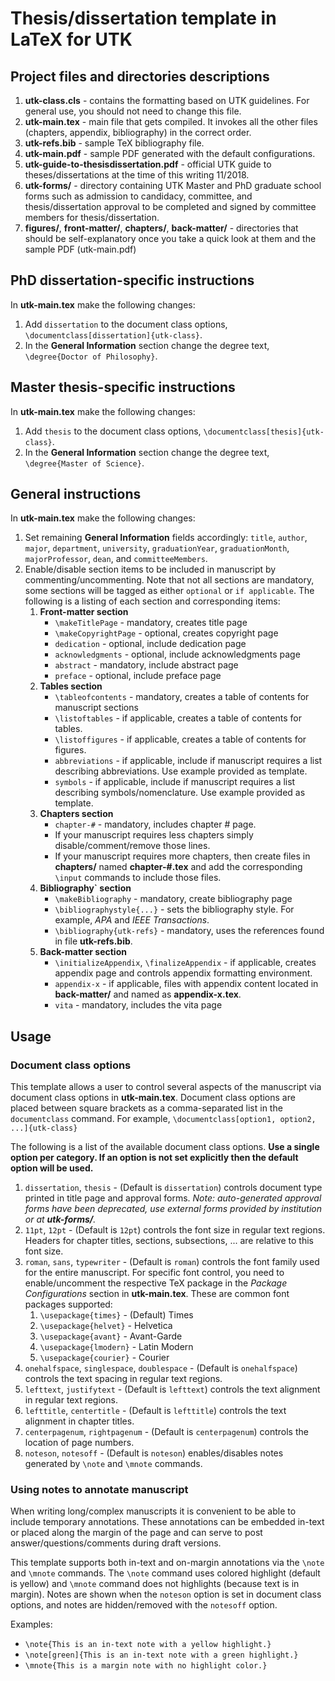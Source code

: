 # Thesis/dissertation template in LaTeX for UTK

## Project files and directories descriptions

1. **utk-class.cls** - contains the formatting based on UTK guidelines.
   For general use, you should not need to change this file.
1. **utk-main.tex** - main file that gets compiled. It invokes all the
   other files (chapters, appendix, bibliography) in the correct order.
1. **utk-refs.bib** - sample TeX bibliography file.
1. **utk-main.pdf** - sample PDF generated with the default configurations.
1. **utk-guide-to-thesisdissertation.pdf** - official UTK guide to
   theses/dissertations at the time of this writing 11/2018.
1. **utk-forms/** - directory containing UTK Master and PhD graduate school
   forms such as admission to candidacy, committee, and thesis/dissertation
   approval to be completed and signed by committee members for
   thesis/dissertation.
1. **figures/**, **front-matter/**, **chapters/**, **back-matter/** -
   directories that should be self-explanatory once you take a quick look
   at them and the sample PDF (utk-main.pdf)


## PhD dissertation-specific instructions

In **utk-main.tex** make the following changes:
1. Add `dissertation` to the document class options,
   `\documentclass[dissertation]{utk-class}`.
1. In the **General Information** section change the degree text,
   `\degree{Doctor of Philosophy}`.


## Master thesis-specific instructions

In **utk-main.tex** make the following changes:
1. Add `thesis` to the document class options,
   `\documentclass[thesis]{utk-class}`.
1. In the **General Information** section change the degree text,
   `\degree{Master of Science}`.


## General instructions

In **utk-main.tex** make the following changes:
1. Set remaining **General Information** fields accordingly: `title`,
   `author`, `major`, `department`, `university`, `graduationYear`,
   `graduationMonth`, `majorProfessor`, `dean`, and `committeeMembers`.
1. Enable/disable section items to be included in manuscript by
   commenting/uncommenting. Note that not all sections are mandatory, some
   sections will be tagged as either `optional` or `if applicable`.
   The following is a listing of each section and corresponding items:
    1. **Front-matter section**
        - `\makeTitlePage` - mandatory, creates title page
        - `\makeCopyrightPage` - optional, creates copyright page
        - `dedication` - optional, include dedication page
        - `acknowledgments` - optional, include acknowledgments page
        - `abstract` - mandatory, include abstract page
        - `preface` - optional, include preface page
    1. **Tables section**
        - `\tableofcontents` - mandatory, creates a table of contents for
          manuscript sections
        - `\listoftables` - if applicable, creates a table of contents for
          tables.
        - `\listoffigures` - if applicable, creates a table of contents for
          figures.
        - `abbreviations` - if applicable, include if manuscript requires a
          list describing abbreviations. Use example provided as template.
        - `symbols` - if applicable, include if manuscript requires a
          list describing symbols/nomenclature. Use example provided as
          template.
    1. **Chapters section**
        - `chapter-#` - mandatory, includes chapter # page.
        - If your manuscript requires less chapters simply
          disable/comment/remove those lines.
        - If your manuscript requires more chapters, then create files in
          **chapters/** named **chapter-#.tex** and add the corresponding
          `\input` commands to include those files.
    1. **Bibliography` section**
        - `\makeBibliography` - mandatory, create bibliography page
        - `\bibliographystyle{...}` - sets the bibliography style. For example,
          *APA* and *IEEE Transactions*.
        - `\bibliography{utk-refs}` - mandatory, uses the references found in
          file **utk-refs.bib**.
    1. **Back-matter section**
        - `\initializeAppendix`, `\finalizeAppendix` - if applicable, creates
          appendix page and controls appendix formatting environment.
        - `appendix-x` - if applicable, files with appendix content located in
          **back-matter/** and named as **appendix-x.tex**.
        - `vita` - mandatory, includes the vita page


## Usage

### Document class options

This template allows a user to control several aspects of the manuscript via
document class options in **utk-main.tex**. Document class options are
placed between square brackets as a comma-separated list in the
`documentclass` command.
For example, `\documentclass[option1, option2, ...]{utk-class}`

The following is a list of the available document class options. **Use a
single option per category. If an option is not set explicitly then the
default option will be used.**
1. `dissertation`, `thesis` - (Default is `dissertation`) controls document
   type printed in title page and approval forms. *Note: auto-generated
   approval forms have been deprecated, use external forms provided by
   institution or at **utk-forms/**.*
1. `11pt`, `12pt` - (Default is `12pt`) controls the font size in regular
   text regions. Headers for chapter titles, sections, subsections, ... are
   relative to this font size.
1. `roman`, `sans`, `typewriter` - (Default is `roman`) controls the font
   family used for the entire manuscript.
   For specific font control, you need to enable/uncomment the
   respective TeX package in the *Package Configurations* section in
   **utk-main.tex**. These are common font packages supported:
    1. `\usepackage{times}` - (Default) Times
    1. `\usepackage{helvet}` - Helvetica
    1. `\usepackage{avant}` - Avant-Garde
    1. `\usepackage{lmodern}` - Latin Modern
    1. `\usepackage{courier}` - Courier
1. `onehalfspace`, `singlespace`, `doublespace` - (Default is
   `onehalfspace`) controls the text spacing in regular text regions.
1. `lefttext`, `justifytext` - (Default is `lefttext`) controls the text
   alignment in regular text regions.
1. `lefttitle`, `centertitle` - (Default is `lefttitle`) controls the
   text alignment in chapter titles.
1. `centerpagenum`, `rightpagenum` - (Default is `centerpagenum`) controls
   the location of page numbers.
1. `noteson`, `notesoff` - (Default is `noteson`) enables/disables notes
   generated by `\note` and `\mnote` commands.


### Using notes to annotate manuscript

When writing long/complex manuscripts it is convenient to be able to include
temporary annotations. These annotations can be embedded in-text or placed
along the margin of the page and can serve to post answer/questions/comments
during draft versions.

This template supports both in-text and on-margin annotations via the `\note`
and `\mnote` commands. The `\note` command uses colored highlight (default is
yellow) and `\mnote` command does not highlights (because text is in margin).
Notes are shown when the `noteson` option is set in document class options,
and notes are hidden/removed with the `notesoff` option.

Examples:
- `\note{This is an in-text note with a yellow highlight.}`
- `\note[green]{This is an in-text note with a green highlight.}`
- `\mnote{This is a margin note with no highlight color.}`
